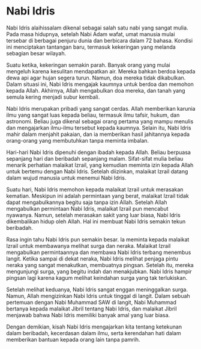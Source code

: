 # Nabi Idris

Nabi Idris alaihissalam dikenal sebagai salah satu nabi yang sangat mulia. Pada masa hidupnya, setelah Nabi Adam wafat, umat manusia mulai tersebar di berbagai penjuru dunia dan berbicara dalam 72 bahasa. Kondisi ini menciptakan tantangan baru, termasuk kekeringan yang melanda sebagian besar wilayah.

Suatu ketika, kekeringan semakin parah. Banyak orang yang mulai mengeluh karena kesulitan mendapatkan air. Mereka bahkan berdoa kepada dewa api agar hujan segera turun. Namun, doa mereka tidak dikabulkan. Dalam situasi ini, Nabi Idris mengajak kaumnya untuk berdoa dan memohon kepada Allah. Akhirnya, Allah mengabulkan doa mereka, dan tanah yang semula kering menjadi subur kembali.

Nabi Idris merupakan pribadi yang sangat cerdas. Allah memberikan karunia ilmu yang sangat luas kepada beliau, termasuk ilmu tafsir, hukum, dan astronomi. Beliau juga dikenal sebagai orang pertama yang mampu menulis dan mengajarkan ilmu-ilmu tersebut kepada kaumnya. Selain itu, Nabi Idris mahir dalam menjahit pakaian, dan ia memberikan hasil jahitannya kepada orang-orang yang membutuhkan tanpa meminta imbalan.

Hari-hari Nabi Idris dipenuhi dengan ibadah kepada Allah. Beliau berpuasa sepanjang hari dan beribadah sepanjang malam. Sifat-sifat mulia beliau menarik perhatian malaikat Izrail, yang kemudian meminta izin kepada Allah untuk bertemu dengan Nabi Idris. Setelah diizinkan, malaikat Izrail datang dalam wujud manusia untuk menemui Nabi Idris.

Suatu hari, Nabi Idris memohon kepada malaikat Izrail untuk merasakan kematian. Meskipun ini adalah permintaan yang berat, malaikat Izrail tidak dapat mengabulkannya begitu saja tanpa izin Allah. Setelah Allah mengabulkan permintaan Nabi Idris, malaikat Izrail pun mencabut nyawanya. Namun, setelah merasakan sakit yang luar biasa, Nabi Idris dikembalikan hidup oleh Allah. Hal ini membuat Nabi Idris semakin tekun beribadah.

Rasa ingin tahu Nabi Idris pun semakin besar. Ia meminta kepada malaikat Izrail untuk membawanya melihat surga dan neraka. Malaikat Izrail mengabulkan permintaannya dan membawa Nabi Idris terbang menembus langit. Ketika sampai di dekat neraka, Nabi Idris melihat penjaga pintu neraka yang sangat menakutkan, membuatnya pingsan. Setelah itu, mereka mengunjungi surga, yang begitu indah dan menakjubkan. Nabi Idris hampir pingsan lagi karena kagum melihat keindahan surga yang tak terlukiskan.

Setelah melihat keduanya, Nabi Idris sangat enggan meninggalkan surga. Namun, Allah mengizinkan Nabi Idris untuk tinggal di langit. Dalam sebuah pertemuan dengan Nabi Muhammad SAW di langit, Nabi Muhammad bertanya kepada malaikat Jibril tentang Nabi Idris, dan malaikat Jibril menjawab bahwa Nabi Idris memiliki banyak amal yang luar biasa.


Dengan demikian, kisah Nabi Idris mengajarkan kita tentang ketekunan dalam beribadah, kecerdasan dalam ilmu, serta kerendahan hati dalam memberikan bantuan kepada orang lain tanpa pamrih.
